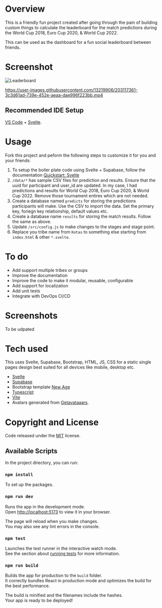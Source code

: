 # Overview
This is a friendly fun project created after going through the pain of building custom things to calculate the leaderboard for the match predictions during the World Cup 2018, Euro Cup 2020, & World Cup 2022. 

This can be used as the dashboard for a fun social leaderboard between friends.

# Screenshot
![Leaderboard](https://user-images.githubusercontent.com/13219906/203118207-366788de-79fe-4526-a6cd-e26fe5404bea.png)

https://user-images.githubusercontent.com/13219906/203117361-3c3d61ad-739e-452e-aeaa-dae996f223bb.mp4



## Recommended IDE Setup

[VS Code](https://code.visualstudio.com/) + [Svelte](https://marketplace.visualstudio.com/items?itemName=svelte.svelte-vscode).

# Usage
Fork this project and peform the following steps to customize it for you and your friends:
1. To setup the boiler plate code using Svelte + Supabase, follow the documentation [Quickstart: Svelte](https://supabase.com/docs/guides/with-svelte)
2. `/data/*` has sample CSV files for prediction and results. Ensure that the uuid for participant and user_id are updated. In my case, I had predictions and results for World Cup 2018, Euro Cup 2020, & World Cup 2022. Remove those tournament entires which are not needed.
3. Create a database named `predicts` for storing the predictions participants will make. Use the CSV to import the data. Set the primary key, foriegn key relationship, default values etc.
4. Create a database name `results` for storing the match results. Follow the same as above.
5. Update `/src/config.js` to make changes to the stages and stage point.
6. Replace you tribe name from `Kotas` to something else starting from `index.html` & other `*.svelte`.

# To do
- Add support multiple tribes or groups
- Improve the documentation
- Improve the code to make it modular, reusable, configurable
- Add support for localization
- Add unit tests
- Integrate with DevOps CI/CD

# Screenshots
To be udpated

# Tech used
This uses Svelte, Supabase, Bootstrap, HTML, JS, CSS for a static single pages design best suited for all devices like mobile, desktop etc.

- [Svelte](https://svelte.dev/)
- [Supabase](https://supabase.com)
- Bootstrap template [New Age](https://github.com/BlackrockDigital/startbootstrap-new-age)
- [Typescript](https://www.typescriptlang.org/)
- [Vite](https://vitest.dev/)
- Avatars generated from [Getavataaars](https://getavataaars.com).

# Copyright and License
Code released under the [MIT](https://github.com/anoobbacker/betwc/blob/master/LICENSE) license.

## Available Scripts
In the project directory, you can run:

### `npm install`
To set up the packages.

### `npm run dev`
Runs the app in the development mode.\
Open [http://localhost:5173](http://localhost:5173) to view it in your browser.

The page will reload when you make changes.\
You may also see any lint errors in the console.

### `npm test`
Launches the test runner in the interactive watch mode.\
See the section about [running tests](https://facebook.github.io/create-react-app/docs/running-tests) for more information.

### `npm run build`
Builds the app for production to the `build` folder.\
It correctly bundles React in production mode and optimizes the build for the best performance.

The build is minified and the filenames include the hashes.\
Your app is ready to be deployed!
